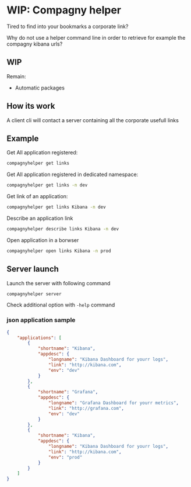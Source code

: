 # WIP: Compagny helper

Tired to find into your bookmarks a corporate link?

Why do not use a helper command line in order to retrieve for example the compagny kibana urls?

## WIP

Remain:

- Automatic packages

## How its work

A client cli will contact a server containing all the corporate usefull links

## Example

Get All application registered:

```sh
compagnyhelper get links
```

Get All application registered in dedicated namespace:

```sh
compagnyhelper get links -n dev
```

Get link of an application:

```sh
compagnyhelper get links Kibana -n dev
```

Describe an application link

```sh
compagnyhelper describe links Kibana -n dev
```

Open application in a borwser

```sh
compagnyhelper open links Kibana -n prod
```

## Server launch

Launch the server with following command

```sh
compagnyhelper server
```

Check additional option with `-help` command

### json application sample

```json
{
    "applications": [
        {
            "shortname": "Kibana",
            "appdesc": {
                "longname": "Kibana Dashboard for yourr logs",
                "link": "http://kibana.com",
                "env": "dev"
            }
        },
        {
            "shortname": "Grafana",
            "appdesc": {
                "longname": "Grafana Dashboard for yourr metrics",
                "link": "http://grafana.com",
                "env": "dev"
            }
        },
        {
            "shortname": "Kibana",
            "appdesc": {
                "longname": "Kibana Dashboard for yourr logs",
                "link": "http://kibana.com",
                "env": "prod"
            }
        }
    ]
}
```
